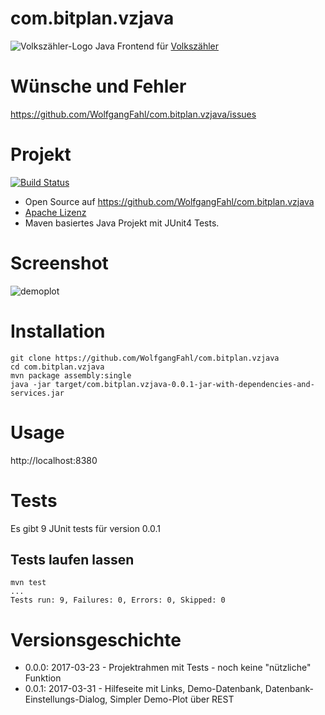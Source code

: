 # com.bitplan.vzjava
![Volkszähler-Logo](http://wiki.volkszaehler.org/_media/logo.png) Java Frontend für [Volkszähler](http://volkszaehler.org/)

# Wünsche und Fehler
https://github.com/WolfgangFahl/com.bitplan.vzjava/issues

# Projekt
[![Build Status](https://travis-ci.org/WolfgangFahl/com.bitplan.vzjava.svg?branch=master)](https://travis-ci.org/WolfgangFahl/com.bitplan.vzjava)

* Open Source auf https://github.com/WolfgangFahl/com.bitplan.vzjava
* [Apache Lizenz](https://www.apache.org/licenses/LICENSE-2.0)
* Maven basiertes Java Projekt mit JUnit4 Tests.

# Screenshot
![demoplot](https://cloud.githubusercontent.com/assets/1336221/24326357/c7520d78-11ac-11e7-82da-ab2ff581d48f.png)

# Installation
```
git clone https://github.com/WolfgangFahl/com.bitplan.vzjava
cd com.bitplan.vzjava
mvn package assembly:single
java -jar target/com.bitplan.vzjava-0.0.1-jar-with-dependencies-and-services.jar 
```
# Usage
http://localhost:8380

# Tests
Es gibt 9 JUnit tests für version 0.0.1

## Tests laufen lassen
```
mvn test
...
Tests run: 9, Failures: 0, Errors: 0, Skipped: 0
```

# Versionsgeschichte
* 0.0.0: 2017-03-23 - Projektrahmen mit Tests - noch keine "nützliche" Funktion
* 0.0.1: 2017-03-31 - Hilfeseite mit Links, Demo-Datenbank, Datenbank-Einstellungs-Dialog, Simpler Demo-Plot über REST


